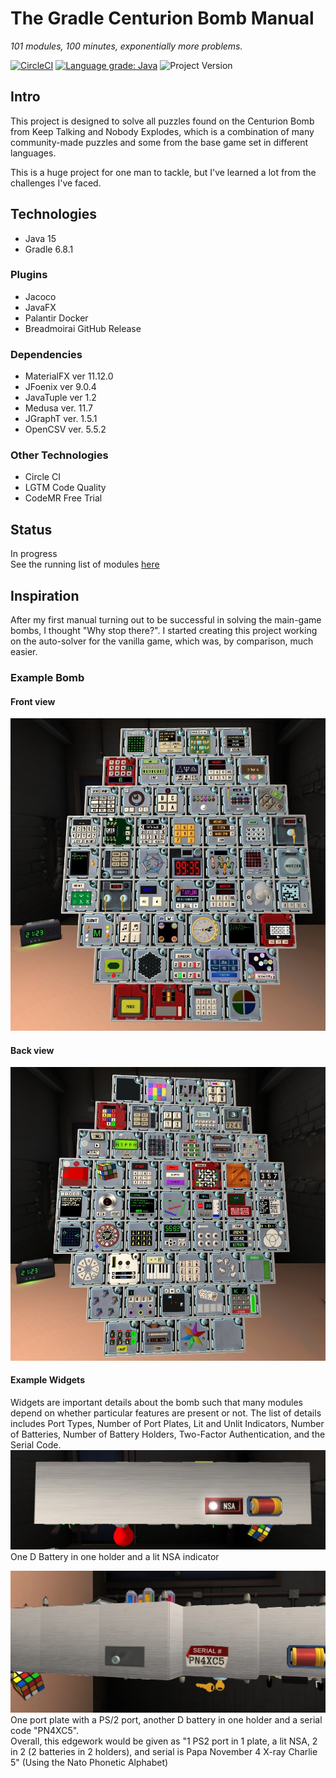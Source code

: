 # The Gradle Centurion Bomb Manual
*101 modules, 100 minutes, exponentially more problems.*

[![CircleCI](https://circleci.com/gh/Ultraviolet-Ninja/GradleCenturion/tree/main.svg?style=shield)](https://circleci.com/gh/Ultraviolet-Ninja/GradleCenturion/tree/main)
[![Language grade: Java](https://img.shields.io/lgtm/grade/java/g/Ultraviolet-Ninja/GradleCenturion.svg?logo=lgtm&logoWidth=18)](https://lgtm.com/projects/g/Ultraviolet-Ninja/GradleCenturion/context:java)
![Project Version](https://img.shields.io/badge/version-0.21.0-blueviolet)

## Intro
This project is designed to solve all puzzles found on the Centurion Bomb from Keep Talking and Nobody Explodes, which is a combination of many community-made puzzles and some from the base game set in different languages.<br>

This is a huge project for one man to tackle, but I've learned a lot from the challenges I've faced.

## Technologies
- Java 15
- Gradle 6.8.1
### Plugins
- Jacoco
- JavaFX
- Palantir Docker
- Breadmoirai GitHub Release
### Dependencies
- MaterialFX ver 11.12.0
- JFoenix ver 9.0.4
- JavaTuple ver 1.2
- Medusa ver. 11.7
- JGraphT ver. 1.5.1
- OpenCSV ver. 5.5.2
### Other Technologies
- Circle CI
- LGTM Code Quality
- CodeMR Free Trial

## Status
In progress<br>
See the running list of modules [here](Progress.md)

## Inspiration
After my first manual turning out to be successful in solving the main-game bombs, I thought "Why stop there?".
I started creating this project working on the auto-solver for the vanilla game, which was, by comparison, much easier. 

### Example Bomb
#### Front view
![Front](markdown/Front.jpg)

#### Back view
![Back](markdown/Back.jpg)

#### Example Widgets
Widgets are important details about the bomb such that many modules depend on whether particular features are present or
not. The list of details includes Port Types, Number of Port Plates, Lit and Unlit Indicators, Number of Batteries,
Number of Battery Holders, Two-Factor Authentication, and the Serial Code.
![WidgetOne](markdown/Widget1.jpg)
One D Battery in one holder and a lit NSA indicator

![WidgetTwo](markdown/Widget2.jpg)
One port plate with a PS/2 port, another D battery in one holder and a serial code "PN4XC5".<br>
Overall, this edgework would be given as "1 PS2 port in 1 plate, a lit NSA, 2 in 2 (2 batteries in 2 holders), and serial is Papa November 4 X-ray Charlie 5" (Using the Nato Phonetic Alphabet)
